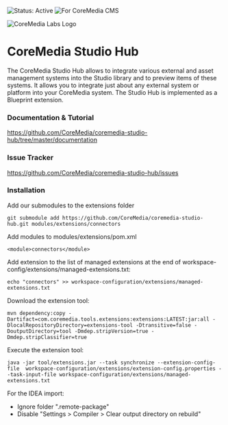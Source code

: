![Status: Active](https://documentation.coremedia.com/badges/badge_status_active.png "Status: Active")
![For CoreMedia CMS](https://documentation.coremedia.com/badges/badge_coremedia_cms.png "For CoreMedia CMS")

![CoreMedia Labs Logo](https://documentation.coremedia.com/badges/banner_coremedia_labs_wide.png "CoreMedia Labs Logo Title Text")


# CoreMedia Studio Hub


The CoreMedia Studio Hub allows to integrate various external and asset 
management systems into the Studio library and to preview items of these 
systems. It allows you to integrate just about any external system or platform 
into your CoreMedia system. The Studio Hub is implemented as a Blueprint 
extension.

### Documentation & Tutorial

https://github.com/CoreMedia/coremedia-studio-hub/tree/master/documentation

### Issue Tracker

https://github.com/CoreMedia/coremedia-studio-hub/issues

### Installation

Add our submodules to the extensions folder

```
git submodule add https://github.com/CoreMedia/coremedia-studio-hub.git modules/extensions/connectors
```

Add modules to modules/extensions/pom.xml

```
<module>connectors</module>
```

Add extension to the list of managed extensions at the end of workspace-config/extensions/managed-extensions.txt:

```
echo "connectors" >> workspace-configuration/extensions/managed-extensions.txt
```

Download the extension tool:

```
mvn dependency:copy -Dartifact=com.coremedia.tools.extensions:extensions:LATEST:jar:all -DlocalRepositoryDirectory=extensions-tool -Dtransitive=false -DoutputDirectory=tool -Dmdep.stripVersion=true -Dmdep.stripClassifier=true
```

Execute the extension tool:

```
java -jar tool/extensions.jar --task synchronize --extension-config-file  workspace-configuration/extensions/extension-config.properties --task-input-file workspace-configuration/extensions/managed-extensions.txt
```

For the IDEA import:
- Ignore folder ".remote-package"
- Disable "Settings > Compiler > Clear output directory on rebuild"

